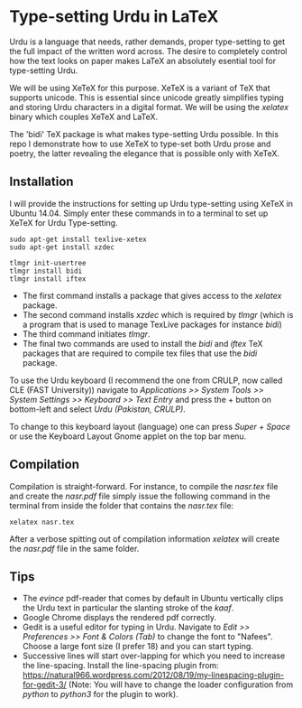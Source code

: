 # Type-setting Urdu in LaTeX

Urdu is a language that needs, rather demands, proper type-setting to get the full impact of the written word across. The desire to completely control how the text looks on paper makes LaTeX an absolutely esential tool for type-setting Urdu.

We will be using XeTeX for this purpose. XeTeX is a variant of TeX that supports unicode. This is essential since unicode greatly simplifies typing and storing Urdu characters in a digital format. We will be using the *xelatex* binary which couples XeTeX and LaTeX.

The 'bidi' TeX package is what makes type-setting Urdu possible. In this repo I demonstrate how to use XeTeX to type-set both Urdu prose and poetry, the latter revealing the elegance that is possible only with XeTeX.


## Installation

I will provide the instructions for setting up Urdu type-setting using XeTeX in Ubuntu 14.04. Simply enter these commands in to a terminal to set up XeTeX for Urdu Type-setting.

```
sudo apt-get install texlive-xetex
sudo apt-get install xzdec

tlmgr init-usertree
tlmgr install bidi
tlmgr install iftex
```

- The first command installs a package that gives access to the *xelatex* package.
- The second command installs *xzdec* which is required by *tlmgr* (which is a program that is used to manage TexLive packages for instance *bidi*)
- The third command initiates *tlmgr*.
- The final two commands are used to install the *bidi* and *iftex* TeX packages that are required to compile tex files that use the *bidi* package.

To use the Urdu keyboard (I recommend the one from CRULP, now called CLE (FAST University)) navigate to *Applications >> System Tools >> System Settings >> Keyboard >> Text Entry* and press the + button on bottom-left and select *Urdu (Pakistan, CRULP)*.

To change to this keyboard layout (language) one can press *Super + Space* or use the Keyboard Layout Gnome applet on the top bar menu.


## Compilation

Compilation is straight-forward. For instance, to compile the *nasr.tex* file and create the *nasr.pdf* file simply issue the following command in the terminal from inside the folder that contains the *nasr.tex* file:

```
xelatex nasr.tex
```

After a verbose spitting out of compilation information *xelatex* will create the *nasr.pdf* file in the same folder.


## Tips

- The *evince* pdf-reader that comes by default in Ubuntu vertically clips the Urdu text in particular the slanting stroke of the *kaaf*.
- Google Chrome displays the rendered pdf correctly.
- Gedit is a useful editor for typing in Urdu. Navigate to *Edit >> Preferences >> Font & Colors (Tab)* to change the font to "Nafees". Choose a large font size (I prefer 18) and you can start typing.
- Successive lines will start over-lapping for which you need to increase the line-spacing. Install the line-spacing plugin from: https://natural966.wordpress.com/2012/08/19/my-linespacing-plugin-for-gedit-3/ (Note: You will have to change the loader configuration from *python* to *python3* for the plugin to work).  
